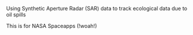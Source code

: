 Using Synthetic Aperture Radar (SAR) data to track ecological data due to oil spills

This is for NASA Spaceapps (!woah!)
